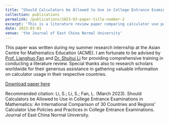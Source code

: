 ```yaml
---
title: "Should Calculators be Allowed to Use in College Entrance Examinations in Mathematics: An International Comparison of 30 Countries and Regions Calculator Use Policies and Practices in College Entrance Examinations"
collection: publications
permalink: /publications/2023-03-paper-title-number-2
excerpt: 'This is a literature review paper comparing calculator use policies and practices in college entrance examinations across 30 countries and regions.'
date: 2023-03-01
venue: 'the Journal of East China Normal University'
---
```



This paper was written during my summer research internship at the Asian Centre for Mathematics Education (ACME). I am fortunate to be advised by [Prof. Lianghuo Fan](https://www.southampton.ac.uk/people/5x7swf/emeritus-professor-lianghuo-fan) and [Dr. Shuhui Li](https://math.ecnu.edu.cn/~shli/intro_c.html?language=2&id=234) for providing comprehensive training in conducting a literature review. Special thanks also to research scholars worldwide for their generous assistance in gathering valuable information on calculator usage in their respective countries.

[Download paper here](http://itisirene.github.io/files/paper2.pdf)

Recommended citation: Li, S.; Li, S.; Fan, L. (March 2023). Should Calculators be Allowed to Use in College Entrance Examinations in Mathematics: An International Comparison of 30 Countries and Regions' Calculator Use Policies and Practices in College Entrance Examinations. Journal of East
China Normal University.
